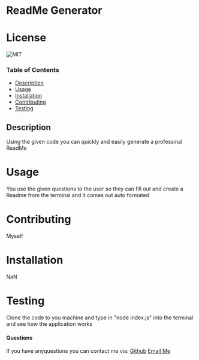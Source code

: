 # ReadMe Generator
  
  # License
![MIT](https://img.shields.io/badge/license-MIT-red)
  
### Table of Contents
* [Description](#Description)
* [Usage](#Usage)
* [Installation](#Installation)
* [Contributing](#Contributing)
* [Testing](#Tesing)
   
## Description
Using the given code you can quickly and easily generate a professinal ReadMe
  
# Usage
You use the given questions to the user so they can  fill out and create a Readme from the terminal and it comes out auto formated

# Contributing
Myself

# Installation
NaN
 
# Testing
Clone the code to you machine and type in "node index.js" into the terminal and see how the application works
  
#### Questions
If you have anyquestions you can contact me via: [Github](https://www.github.com/CyresCooper) [Email Me](mailto:CyresCooper@gmail.com)

  
